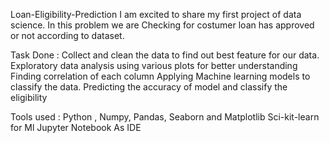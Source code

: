Loan-Eligibility-Prediction
I am excited to share my first project of data science. In this problem we are Checking for costumer loan has approved or not according to dataset.

Task Done :
Collect and clean the data to find out best feature for our data.
Exploratory data analysis using various plots for better understanding
Finding correlation of each column
Applying Machine learning models to classify the data.
Predicting the accuracy of model and classify the eligibility

Tools used :
Python , Numpy, Pandas, Seaborn and Matplotlib
Sci-kit-learn for Ml
Jupyter Notebook As IDE
